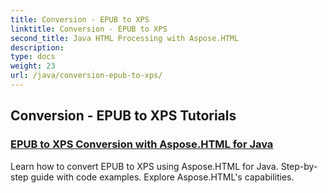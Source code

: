 ```yaml
---
title: Conversion - EPUB to XPS
linktitle: Conversion - EPUB to XPS
second_title: Java HTML Processing with Aspose.HTML
description: 
type: docs
weight: 23
url: /java/conversion-epub-to-xps/
---
```


## Conversion - EPUB to XPS Tutorials
### [EPUB to XPS Conversion with Aspose.HTML for Java](./convert-epub-to-xps/)
Learn how to convert EPUB to XPS using Aspose.HTML for Java. Step-by-step guide with code examples. Explore Aspose.HTML's capabilities.